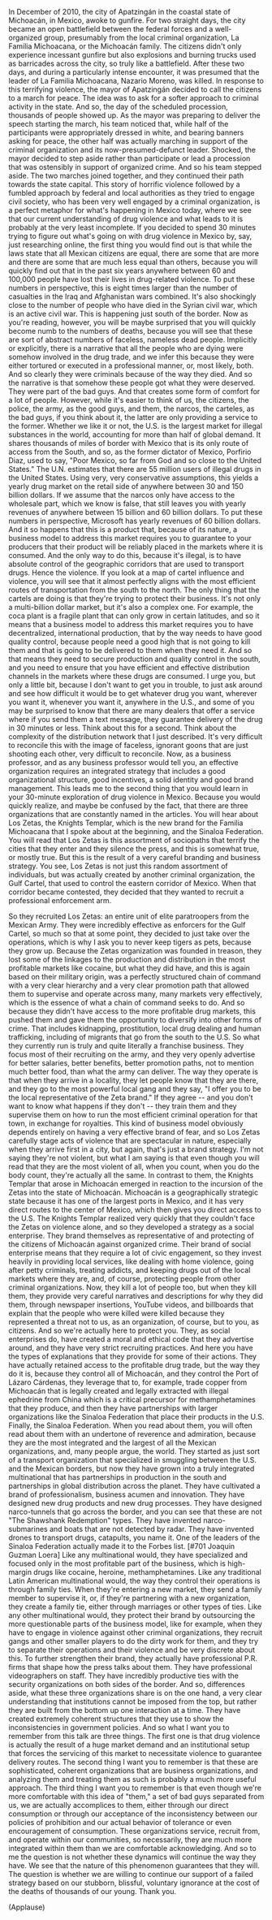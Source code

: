 
In December of 2010,
the city of Apatzingán
in the coastal state of Michoacán, in Mexico,
awoke to gunfire.
For two straight days,
the city became an open battlefield
between the federal forces
and a well-organized group,
presumably from the local criminal organization,
La Familia Michoacana, or the Michoacán family.
The citizens didn&#39;t only experience incessant gunfire
but also explosions
and burning trucks used as barricades across the city,
so truly like a battlefield.
After these two days,
and during a particularly intense encounter,
it was presumed that the leader of La Familia Michoacana,
Nazario Moreno, was killed.
In response to this terrifying violence,
the mayor of Apatzingán
decided to call the citizens to a march for peace.
The idea was to ask for a softer approach
to criminal activity in the state.
And so, the day of the scheduled procession,
thousands of people showed up.
As the mayor was preparing to deliver
the speech starting the march,
his team noticed
that, while half of the participants
were appropriately dressed in white,
and bearing banners asking for peace,
the other half was actually marching
in support of the criminal organization
and its now-presumed-defunct leader.
Shocked, the mayor decided to step aside
rather than participate or lead a procession
that was ostensibly in support of organized crime.
And so his team stepped aside.
The two marches joined together,
and they continued their path
towards the state capital.
This story of horrific violence
followed by a fumbled approach
by federal and local authorities as they tried
to engage civil society,
who has been very well engaged by a criminal organization,
is a perfect metaphor for what&#39;s happening in Mexico today,
where we see that our current understanding
of drug violence and what leads to it
is probably at the very least incomplete.
If you decided to spend 30 minutes trying
to figure out what&#39;s going on with drug violence in Mexico
by, say, just researching online,
the first thing you would find out is that
while the laws state that all Mexican citizens are equal,
there are some that are more
and there are some that are much less equal than others,
because you will quickly find out
that in the past six years
anywhere between 60 and 100,000 people
have lost their lives in drug-related violence.
To put these numbers in perspective,
this is eight times larger than the number of casualties
in the Iraq and Afghanistan wars combined.
It&#39;s also shockingly close to the number of people
who have died in the Syrian civil war,
which is an active civil war.
This is happening just south of the border.
Now as you&#39;re reading, however,
you will be maybe surprised that you will quickly
become numb to the numbers of deaths,
because you will see that these are sort of abstract numbers
of faceless, nameless dead people.
Implicitly or explicitly, there is a narrative
that all the people who are dying
were somehow involved in the drug trade,
and we infer this because they were either tortured
or executed in a professional manner,
or, most likely, both.
And so clearly they were criminals
because of the way they died.
And so the narrative is that somehow these people
got what they were deserved.
They were part of the bad guys.
And that creates some form of comfort
for a lot of people.
However, while it&#39;s easier to think
of us, the citizens, the police, the army,
as the good guys, and them, the narcos,
the carteles, as the bad guys,
if you think about it,
the latter are only providing a service to the former.
Whether we like it or not,
the U.S. is the largest market
for illegal substances in the world,
accounting for more than half of global demand.
It shares thousands of miles of border with Mexico
that is its only route of access from the South,
and so, as the former dictator of Mexico, Porfirio Diaz,
used to say, &quot;Poor Mexico,
so far from God and so close to the United States.&quot;
The U.N. estimates that there are 55 million users
of illegal drugs in the United States.
Using very, very conservative assumptions,
this yields a yearly drug market on the retail side
of anywhere between 30 and 150 billion dollars.
If we assume that the narcos only have access
to the wholesale part, which we know is false,
that still leaves you with yearly revenues
of anywhere between 15 billion and 60 billion dollars.
To put these numbers in perspective,
Microsoft has yearly revenues of 60 billion dollars.
And it so happens that this is a product that,
because of its nature, a business model
to address this market requires you
to guarantee to your producers
that their product will be reliably placed
in the markets where it is consumed.
And the only way to do this, because it&#39;s illegal,
is to have absolute control of the geographic corridors
that are used to transport drugs.
Hence the violence.
If you look at a map of cartel influence and violence,
you will see that it almost perfectly aligns
with the most efficient routes of transportation
from the south to the north.
The only thing that the cartels are doing
is that they&#39;re trying to protect their business.
It&#39;s not only a multi-billion dollar market,
but it&#39;s also a complex one.
For example, the coca plant is a fragile plant
that can only grow in certain latitudes,
and so it means that a business model
to address this market requires you to have
decentralized, international production,
that by the way needs to have good quality control,
because people need a good high
that is not going to kill them
and that is going to be delivered to them when they need it.
And so that means they need to secure
production and quality control in the south,
and you need to ensure that you have
efficient and effective distribution channels
in the markets where these drugs are consumed.
I urge you, but only a little bit,
because I don&#39;t want to get you in trouble,
to just ask around and see how difficult it would be
to get whatever drug you want, wherever you want it,
whenever you want it, anywhere in the U.S.,
and some of you may be surprised to know
that there are many dealers that offer a service
where if you send them a text message,
they guarantee delivery of the drug
in 30 minutes or less.
Think about this for a second.
Think about the complexity
of the distribution network that I just described.
It&#39;s very difficult to reconcile this
with the image of faceless, ignorant goons
that are just shooting each other,
very difficult to reconcile.
Now, as a business professor, and as any business professor would tell you,
an effective organization requires
an integrated strategy that includes
a good organizational structure, good incentives,
a solid identity and good brand management.
This leads me to the second thing that you would learn
in your 30-minute exploration of drug violence in Mexico.
Because you would quickly realize,
and maybe be confused by the fact,
that there are three organizations
that are constantly named in the articles.
You will hear about Los Zetas,
the Knights Templar, which is the new brand
for the Familia Michoacana that I spoke about at the beginning,
and the Sinaloa Federation.
You will read that Los Zetas is this assortment
of sociopaths that terrify the cities that they enter
and they silence the press,
and this is somewhat true, or mostly true.
But this is the result of a very careful branding
and business strategy.
You see, Los Zetas is not just
this random assortment of individuals,
but was actually created by another criminal organization, the Gulf Cartel,
that used to control the eastern corridor of Mexico.
When that corridor became contested, they decided
that they wanted to recruit
a professional enforcement arm.

So they recruited Los Zetas:
an entire unit of elite paratroopers
from the Mexican Army.
They were incredibly effective as enforcers for the Gulf Cartel,
so much so that at some point, they decided
to just take over the operations,
which is why I ask you to never keep tigers as pets,
because they grow up.
Because the Zetas organization was founded in treason,
they lost some of the linkages to the production and distribution
in the most profitable markets like cocaine,
but what they did have,
and this is again based on their military origin,
was a perfectly structured chain of command
with a very clear hierarchy
and a very clear promotion path that allowed them
to supervise and operate across many, many markets
very effectively,
which is the essence of what a chain of command seeks to do.
And so because they didn&#39;t have access
to the more profitable drug markets,
this pushed them and gave them the opportunity
to diversify into other forms of crime.
That includes kidnapping, prostitution,
local drug dealing and human trafficking,
including of migrants that go from the south to the U.S.
So what they currently run is truly
and quite literally a franchise business.
They focus most of their recruiting on the army,
and they very openly advertise for better salaries,
better benefits, better promotion paths,
not to mention much better food,
than what the army can deliver.
The way they operate is that
when they arrive in a locality,
they let people know that they are there,
and they go to the most powerful local gang
and they say, &quot;I offer you
to be the local representative of the Zeta brand.&quot;
If they agree -- and you don&#39;t want to know
what happens if they don&#39;t --
they train them and they supervise them
on how to run the most efficient criminal operation
for that town, in exchange for royalties.
This kind of business model obviously depends
entirely on having a very effective brand of fear,
and so Los Zetas
carefully stage acts of violence
that are spectacular in nature,
especially when they arrive first in a city,
but again, that&#39;s just a brand strategy.
I&#39;m not saying they&#39;re not violent,
but what I am saying is that even though you will read
that they are the most violent of all,
when you count, when you do the body count,
they&#39;re actually all the same.
In contrast to them, the Knights Templar
that arose in Michoacán
emerged in reaction to the incursion
of the Zetas into the state of Michoacán.
Michoacán is a geographically strategic state
because it has one of the largest ports in Mexico,
and it has very direct routes to the center of Mexico,
which then gives you direct access to the U.S.
The Knights Templar realized very quickly
that they couldn&#39;t face the Zetas on violence alone,
and so they developed a strategy
as a social enterprise.
They brand themselves as representative of
and protecting of the citizens of Michoacán
against organized crime.
Their brand of social enterprise means
that they require a lot of civic engagement,
so they invest heavily in providing local services,
like dealing with home violence,
going after petty criminals, treating addicts,
and keeping drugs out of the local markets
where they are,
and, of course, protecting people
from other criminal organizations.
Now, they kill a lot of people too,
but when they kill them,
they provide very careful narratives and descriptions
for why they did them,
through newspaper insertions, YouTube videos,
and billboards that explain that the people who were killed
were killed because they represented a threat
not to us, as an organization, of course,
but to you, as citizens.
And so we&#39;re actually here to protect you.
They, as social enterprises do,
have created a moral and ethical code
that they advertise around,
and they have very strict recruiting practices.
And here you have the types of explanations
that they provide for some of their actions.
They have actually retained access
to the profitable drug trade,
but the way they do it is, because they control all of Michoacán,
and they control the Port of Lázaro Cárdenas,
they leverage that to, for example,
trade copper from Michoacán that is legally created
and legally extracted
with illegal ephedrine from China
which is a critical precursor for methamphetamines
that they produce, and then they have partnerships
with larger organizations like the Sinaloa Federation
that place their products in the U.S.
Finally, the Sinaloa Federation.
When you read about them, you will often read about them
with an undertone of reverence and admiration,
because they are the most integrated
and the largest of all the Mexican organizations,
and, many people argue, the world.
They started as just sort of a transport organization
that specialized in smuggling between the U.S.
and the Mexican borders,
but now they have grown
into a truly integrated multinational
that has partnerships in production in the south
and partnerships in global distribution
across the planet.
They have cultivated a brand of professionalism,
business acumen and innovation.
They have designed new drug products
and new drug processes.
They have designed narco-tunnels
that go across the border,
and you can see that these are not
&quot;The Shawshank Redemption&quot; types.
They have invented narco-submarines and boats
that are not detected by radar.
They have invented drones to transport drugs,
catapults, you name it.
One of the leaders of the Sinaloa Federation
actually made it to the Forbes list.
[#701 Joaquin Guzman Loera]
Like any multinational would, they have specialized
and focused only in the most profitable part of the business,
which is high-margin drugs like cocaine,
heroine, methamphetamines.
Like any traditional Latin American multinational would,
the way they control their operations
is through family ties.
When they&#39;re entering a new market, they send
a family member to supervise it,
or, if they&#39;re partnering with a new organization,
they create a family tie,
either through marriages or other types of ties.
Like any other multinational would,
they protect their brand by outsourcing
the more questionable parts of the business model,
like for example, when they have to engage
in violence against other criminal organizations,
they recruit gangs and other smaller players
to do the dirty work for them,
and they try to separate their operations
and their violence and be very discrete about this.
To further strengthen their brand,
they actually have professional P.R. firms
that shape how the press talks about them.
They have professional videographers on staff.
They have incredibly productive ties
with the security organizations
on both sides of the border.
And so, differences aside,
what these three organizations share
is on the one hand, a very clear understanding
that institutions cannot be imposed from the top,
but rather they are built from the bottom up
one interaction at a time.
They have created extremely coherent structures
that they use to show the inconsistencies
in government policies.
And so what I want you to remember from this talk
are three things.
The first one is that drug violence
is actually the result
of a huge market demand
and an institutional setup that forces
the servicing of this market to necessitate violence
to guarantee delivery routes.
The second thing I want you to remember
is that these are sophisticated,
coherent organizations
that are business organizations,
and analyzing them and treating them as such
is probably a much more useful approach.
The third thing I want you to remember
is that even though we&#39;re more comfortable
with this idea of &quot;them,&quot;
a set of bad guys separated from us,
we are actually accomplices to them,
either through our direct consumption
or through our acceptance of the inconsistency
between our policies of prohibition
and our actual behavior of tolerance
or even encouragement of consumption.
These organizations service, recruit from,
and operate within our communities,
so necessarily, they are much more integrated
within them than we are comfortable acknowledging.
And so to me the question is not whether
these dynamics will continue the way they have.
We see that the nature of this phenomenon
guarantees that they will.
The question is whether we are willing to continue
our support of a failed strategy
based on our stubborn, blissful, voluntary ignorance
at the cost of the deaths of thousands of our young.
Thank you.

(Applause)

